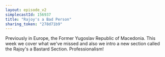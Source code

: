 ```yaml
---
layout: episode_v2
simplecastId: 156937
title: "Rajoy's a Bad Person"
sharing_token: "278d71b9"
---
```


Previously in Europe, the Former Yugoslav Republic of Macedonia. This week we cover what we've missed and also we intro a new section called the Rajoy's a Bastard Section. Professionalism!
